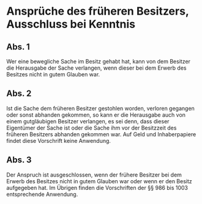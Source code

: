 # Ansprüche des früheren Besitzers, Ausschluss bei Kenntnis



## Abs. 1

 Wer eine bewegliche Sache im Besitz gehabt hat, kann von dem Besitzer die Herausgabe der Sache verlangen, wenn dieser bei dem Erwerb des Besitzes nicht in gutem Glauben war.

## Abs. 2

 Ist die Sache dem früheren Besitzer gestohlen worden, verloren gegangen oder sonst abhanden gekommen, so kann er die Herausgabe auch von einem gutgläubigen Besitzer verlangen, es sei denn, dass dieser Eigentümer der Sache ist oder die Sache ihm vor der Besitzzeit des früheren Besitzers abhanden gekommen war. Auf Geld und Inhaberpapiere findet diese Vorschrift keine Anwendung.

## Abs. 3

 Der Anspruch ist ausgeschlossen, wenn der frühere Besitzer bei dem Erwerb des Besitzes nicht in gutem Glauben war oder wenn er den Besitz aufgegeben hat. Im Übrigen finden die Vorschriften der §§ 986 bis 1003 entsprechende Anwendung. 

